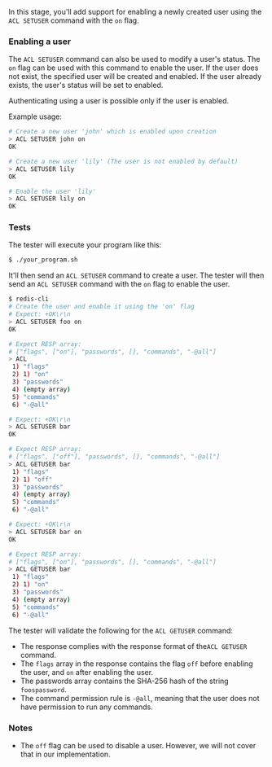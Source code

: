 In this stage, you'll add support for enabling a newly created user using the `ACL SETUSER` command with the `on` flag.

### Enabling a user

The `ACL SETUSER` command can also be used to modify a user's status. The `on` flag can be used with this command to enable the user. If the user does not exist, the specified user will be created and enabled. If the user already exists, the user's status will be set to enabled.

Authenticating using a user is possible only if the user is enabled.

Example usage:

```bash
# Create a new user 'john' which is enabled upon creation
> ACL SETUSER john on
OK

# Create a new user 'lily' (The user is not enabled by default)
> ACL SETUSER lily
OK

# Enable the user 'lily'
> ACL SETUSER lily on
OK
```

### Tests

The tester will execute your program like this:

```bash
$ ./your_program.sh
```

It'll then send an `ACL SETUSER` command to create a user. The tester will then send an `ACL SETUSER` command with the `on` flag to enable the user.

```bash
$ redis-cli
# Create the user and enable it using the 'on' flag
# Expect: +OK\r\n
> ACL SETUSER foo on
OK

# Expect RESP array:
# ["flags", ["on"], "passwords", [], "commands", "-@all"]
> ACL 
 1) "flags"
 2) 1) "on"
 3) "passwords"
 4) (empty array)
 5) "commands"
 6) "-@all"

# Expect: +OK\r\n
> ACL SETUSER bar
OK

# Expect RESP array:
# ["flags", ["off"], "passwords", [], "commands", "-@all"]
> ACL GETUSER bar
 1) "flags"
 2) 1) "off"
 3) "passwords"
 4) (empty array)
 5) "commands"
 6) "-@all"

# Expect: +OK\r\n
> ACL SETUSER bar on
OK

# Expect RESP array:
# ["flags", ["on"], "passwords", [], "commands", "-@all"]
> ACL GETUSER bar
 1) "flags"
 2) 1) "on"
 3) "passwords"
 4) (empty array)
 5) "commands"
 6) "-@all"
```

The tester will validate the following for the `ACL GETUSER` command:

- The response complies with the response format of the`ACL GETUSER` command.
- The `flags` array in the response contains the flag `off` before enabling the user, and `on` after enabling the user.
- The passwords array contains the SHA-256 hash of the string `foospassword`.
- The command permission rule is `-@all`, meaning that the user does not have permission to run any commands.


### Notes

- The `off` flag can be used to disable a user. However, we will not cover that in our implementation.